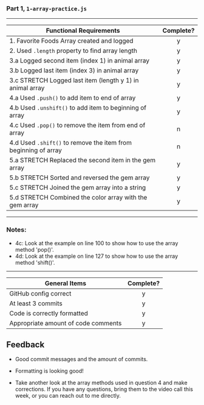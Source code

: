 ### Part 1, `1-array-practice.js`

---

| Functional Requirements                                        | Complete? |
| -------------------------------------------------------------- | :-------: |
| 1. Favorite Foods Array created and logged                     |     y     |
| 2. Used `.length` property to find array length                |     y     |
| 3.a Logged second item (index 1) in animal array               |     y     |
| 3.b Logged last item (index 3) in animal array                 |     y     |
| 3.c STRETCH Logged last item (length y 1) in animal array      |     y     |
| 4.a Used `.push()` to add item to end of array                 |     y     |
| 4.b Used `.unshift()` to add item to beginning of array        |     y     |
| 4.c Used `.pop()` to remove the item from end of array         |     n     |
| 4.d Used `.shift()` to remove the item from beginning of array |     n     |
| 5.a STRETCH Replaced the second item in the gem array          |     y     |
| 5.b STRETCH Sorted and reversed the gem array                  |     y     |
| 5.c STRETCH Joined the gem array into a string                 |     y     |
| 5.d STRETCH Combined the color array with the gem array        |     y     |

---

### Notes:

- 4c: Look at the example on line 100 to show how to use the array method 'pop()'.
- 4d: Look at the example on line 127 to show how to use the array method 'shift()'.

---

| General Items                       | Complete? |
| ----------------------------------- | :-------: |
| GitHub config correct               |     y     |
| At least 3 commits                  |     y     |
| Code is correctly formatted         |     y     |
| Appropriate amount of code comments |     y     |

## Feedback

- Good commit messages and the amount of commits.

- Formatting is looking good!

- Take another look at the array methods used in question 4 and make corrections. If you have any questions, bring them to the video call this week, or you can reach out to me directly.
